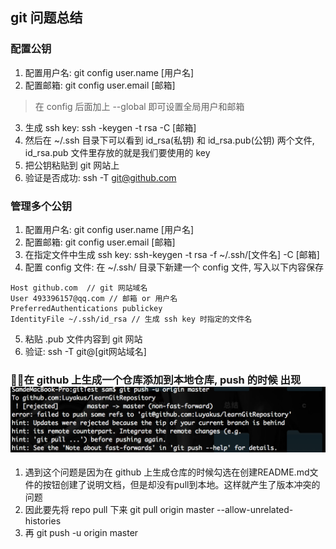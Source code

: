 ## git 问题总结
### 配置公钥
1. 配置用户名: git config user.name [用户名]
2. 配置邮箱: git config user.email [邮箱]
> 在 config 后面加上 --global 即可设置全局用户和邮箱 

3. 生成 ssh key: ssh -keygen -t rsa -C [邮箱]
4. 然后在 ~/.ssh 目录下可以看到 id_rsa(私钥) 和 id_rsa.pub(公钥) 两个文件, id_rsa.pub 文件里存放的就是我们要使用的 key
5. 把公钥粘贴到 git 网站上
6. 验证是否成功: ssh -T git@github.com

### 管理多个公钥
1. 配置用户名: git config user.name [用户名]
2. 配置邮箱: git config user.email [邮箱]
3. 在指定文件中生成 ssh key: ssh-keygen -t rsa -f ~/.ssh/[文件名] -C [邮箱]
4. 配置 config 文件: 在 ~/.ssh/ 目录下新建一个 config 文件, 写入以下内容保存
```
Host github.com  // git 网站域名
User 493396157@qq.com // 邮箱 or 用户名
PreferredAuthentications publickey
IdentityFile ~/.ssh/id_rsa // 生成 ssh key 时指定的文件名

```
5. 粘贴 .pub 文件内容到 git 网站
6. 验证: ssh -T git@[git网站域名]

### 在 github 上生成一个仓库添加到本地仓库, push 的时候 出现 ![](./3.png)
1. 遇到这个问题是因为在 github 上生成仓库的时候勾选在创建README.md文件的按钮创建了说明文档，但是却没有pull到本地。这样就产生了版本冲突的问题
2. 因此要先将 repo pull 下来 git pull origin master --allow-unrelated-histories
3. 再 git push -u origin master

